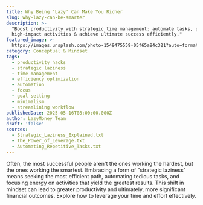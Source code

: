 ```yaml
---
title: Why Being 'Lazy' Can Make You Richer
slug: why-lazy-can-be-smarter
description: >-
  "Boost productivity with strategic time management: automate tasks, prioritize
  high-impact activities & achieve ultimate success efficiently."
featured_image: >-
  https://images.unsplash.com/photo-1549475559-05f65a84c321?auto=format&fit=crop&w=806&q=80
category: Conceptual & Mindset
tags:
  - productivity hacks
  - strategic laziness
  - time management
  - efficiency optimization
  - automation
  - focus
  - goal setting
  - minimalism
  - streamlining workflow
publishedDate: 2025-05-16T08:00:00.000Z
author: LazyMoney Team
draft: 'false'
sources:
  - Strategic_Laziness_Explained.txt
  - The_Power_of_Leverage.txt
  - Automating_Repetitive_Tasks.txt
---
```


Often, the most successful people aren't the ones working the hardest, but the ones working the smartest. Embracing a form of "strategic laziness" means seeking the most efficient path, automating tedious tasks, and focusing energy on activities that yield the greatest results. This shift in mindset can lead to greater productivity and ultimately, more significant financial outcomes. Explore how to leverage your time and effort effectively.
